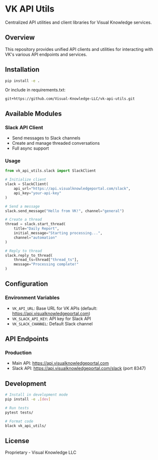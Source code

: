 # VK API Utils

Centralized API utilities and client libraries for Visual Knowledge services.

## Overview

This repository provides unified API clients and utilities for interacting with VK's various API endpoints and services.

## Installation

```bash
pip install -e .
```

Or include in requirements.txt:
```
git+https://github.com/Visual-Knowledge-LLC/vk-api-utils.git
```

## Available Modules

### Slack API Client
- Send messages to Slack channels
- Create and manage threaded conversations
- Full async support

### Usage

```python
from vk_api_utils.slack import SlackClient

# Initialize client
slack = SlackClient(
    api_url="https://api.visualknowledgeportal.com/slack",
    api_key="your-api-key"
)

# Send a message
slack.send_message("Hello from VK!", channel="general")

# Create a thread
thread = slack.start_thread(
    title="Daily Report",
    initial_message="Starting processing...",
    channel="automation"
)

# Reply to thread
slack.reply_to_thread(
    thread_ts=thread["thread_ts"],
    message="Processing complete!"
)
```

## Configuration

### Environment Variables
- `VK_API_URL`: Base URL for VK APIs (default: https://api.visualknowledgeportal.com)
- `VK_SLACK_API_KEY`: API key for Slack API
- `VK_SLACK_CHANNEL`: Default Slack channel

## API Endpoints

### Production
- Main API: https://api.visualknowledgeportal.com
- Slack API: https://api.visualknowledgeportal.com/slack (port 8347)

## Development

```bash
# Install in development mode
pip install -e .[dev]

# Run tests
pytest tests/

# Format code
black vk_api_utils/
```

## License

Proprietary - Visual Knowledge LLC